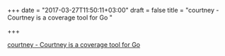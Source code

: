 +++
date = "2017-03-27T11:50:11+03:00"
draft = false
title = "courtney - Courtney is a coverage tool for Go "

+++

<p><a href="https://t.co/8byNh3jSP9">courtney - Courtney is a coverage tool for Go </a></p>